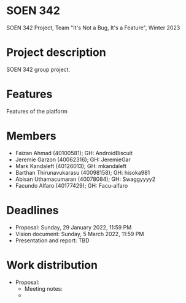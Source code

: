 # SOEN 342
 SOEN 342 Project, Team "It's Not a Bug, It's a Feature", Winter 2023

# Project description
 SOEN 342 group project.  
 
# Features
Features of the platform
 
# Members
- Faizan Ahmad (40100581); GH: AndroidBiscuit
- Jeremie Garzon (40062316); GH: JeremieGar
- Mark Kandaleft (40126013); GH: mkandaleft
- Barthan Thirunavukarasu (40098158); GH: hisoka981
- Abisan Uthamacumaran (40078084); GH: Swaggyyyy2
- Facundo Alfaro (40177429); GH: Facu-alfaro


# Deadlines
- Proposal: Sunday, 29 January 2022, 11:59 PM
- Vision document: Sunday, 5 March 2022, 11:59 PM
- Presentation and report: TBD

# Work distribution
- Proposal: 
  - Meeting notes: 
  - 
